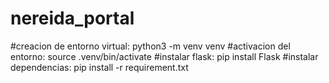 # nereida_portal

#creacion de entorno virtual: python3 -m venv venv
#activacion del entorno: source .venv/bin/activate
#instalar flask: pip install Flask
#instalar dependencias: pip install -r requirement.txt
